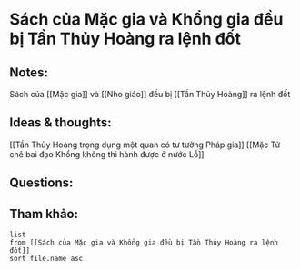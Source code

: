 # Sách của Mặc gia và Khổng gia đều bị Tần Thủy Hoàng ra lệnh đốt

## Notes:
Sách của [[Mặc gia]] và [[Nho giáo]] đều bị [[Tần Thủy Hoàng]] ra lệnh đốt

## Ideas & thoughts:
[[Tần Thủy Hoàng trọng dụng một quan có tư tưởng Pháp gia]]
[[Mặc Tử chê bai đạo Khổng không thi hành được ở nước Lỗ]]

## Questions:


## Tham khảo:
```dataview
list
from [[Sách của Mặc gia và Khổng gia đều bị Tần Thủy Hoàng ra lệnh đốt]]
sort file.name asc
```